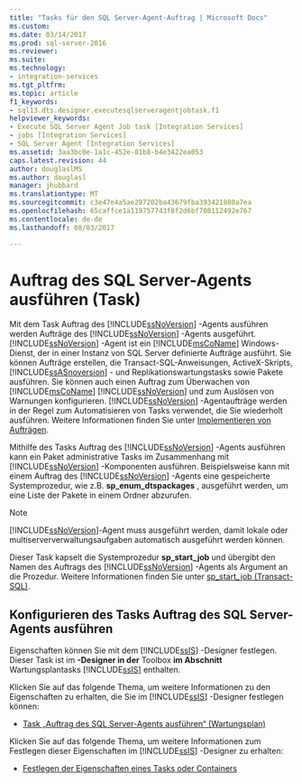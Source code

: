 ```yaml
---
title: "Tasks für den SQL Server-Agent-Auftrag | Microsoft Docs"
ms.custom: 
ms.date: 03/14/2017
ms.prod: sql-server-2016
ms.reviewer: 
ms.suite: 
ms.technology:
- integration-services
ms.tgt_pltfrm: 
ms.topic: article
f1_keywords:
- sql13.dts.designer.executesqlserveragentjobtask.f1
helpviewer_keywords:
- Execute SQL Server Agent Job task [Integration Services]
- jobs [Integration Services]
- SQL Server Agent [Integration Services]
ms.assetid: 3aa3bc0e-1a1c-452e-81b8-b4e3422ea053
caps.latest.revision: 44
author: douglaslMS
ms.author: douglasl
manager: jhubbard
ms.translationtype: MT
ms.sourcegitcommit: c3e47e4a5ae297202ba43679fba393421880a7ea
ms.openlocfilehash: 65caffce1a119757743f8f2d6bf708112492e767
ms.contentlocale: de-de
ms.lasthandoff: 08/03/2017

---
```

# <a name="execute-sql-server-agent-job-task"></a>Auftrag des SQL Server-Agents ausführen (Task)
  Mit dem Task Auftrag des [!INCLUDE[ssNoVersion](../../includes/ssnoversion-md.md)] -Agents ausführen werden Aufträge des [!INCLUDE[ssNoVersion](../../includes/ssnoversion-md.md)] -Agents ausgeführt. [!INCLUDE[ssNoVersion](../../includes/ssnoversion-md.md)] -Agent ist ein [!INCLUDE[msCoName](../../includes/msconame-md.md)] Windows-Dienst, der in einer Instanz von SQL Server definierte Aufträge ausführt. Sie können Aufträge erstellen, die Transact-SQL-Anweisungen, ActiveX-Skripts, [!INCLUDE[ssASnoversion](../../includes/ssasnoversion-md.md)] - und Replikationswartungstasks sowie Pakete ausführen. Sie können auch einen Auftrag zum Überwachen von [!INCLUDE[msCoName](../../includes/msconame-md.md)] [!INCLUDE[ssNoVersion](../../includes/ssnoversion-md.md)] und zum Auslösen von Warnungen konfigurieren. [!INCLUDE[ssNoVersion](../../includes/ssnoversion-md.md)] -Agentaufträge werden in der Regel zum Automatisieren von Tasks verwendet, die Sie wiederholt ausführen. Weitere Informationen finden Sie unter [Implementieren von Aufträgen](http://msdn.microsoft.com/library/69e06724-25c7-4fb3-8a5b-3d4596f21756).  
  
 Mithilfe des Tasks Auftrag des [!INCLUDE[ssNoVersion](../../includes/ssnoversion-md.md)] -Agents ausführen kann ein Paket administrative Tasks im Zusammenhang mit [!INCLUDE[ssNoVersion](../../includes/ssnoversion-md.md)] -Komponenten ausführen. Beispielsweise kann mit einem Auftrag des [!INCLUDE[ssNoVersion](../../includes/ssnoversion-md.md)] -Agents eine gespeicherte Systemprozedur, wie z.B. **sp_enum_dtspackages** , ausgeführt werden, um eine Liste der Pakete in einem Ordner abzurufen.  
  
> [!NOTE]  
>  [!INCLUDE[ssNoVersion](../../includes/ssnoversion-md.md)]-Agent muss ausgeführt werden, damit lokale oder multiserververwaltungsaufgaben automatisch ausgeführt werden können.  
  
 Dieser Task kapselt die Systemprozedur **sp_start_job** und übergibt den Namen des Auftrags des [!INCLUDE[ssNoVersion](../../includes/ssnoversion-md.md)] -Agents als Argument an die Prozedur. Weitere Informationen finden Sie unter [sp_start_job &#40;Transact-SQL&#41;](../../relational-databases/system-stored-procedures/sp-start-job-transact-sql.md).  
  
## <a name="configuring-the-execute-sql-server-agent-job-task"></a>Konfigurieren des Tasks Auftrag des SQL Server-Agents ausführen  
 Eigenschaften können Sie mit dem [!INCLUDE[ssIS](../../includes/ssis-md.md)] -Designer festlegen. Dieser Task ist im **-Designer in der** Toolbox **im Abschnitt** Wartungsplantasks [!INCLUDE[ssIS](../../includes/ssis-md.md)] enthalten.  
  
 Klicken Sie auf das folgende Thema, um weitere Informationen zu den Eigenschaften zu erhalten, die Sie im [!INCLUDE[ssIS](../../includes/ssis-md.md)] -Designer festlegen können:  
  
-   [Task „Auftrag des SQL Server-Agents ausführen“ &#40;Wartungsplan&#41;](../../relational-databases/maintenance-plans/execute-sql-server-agent-job-task-maintenance-plan.md)  
  
 Klicken Sie auf das folgende Thema, um weitere Informationen zum Festlegen dieser Eigenschaften im [!INCLUDE[ssIS](../../includes/ssis-md.md)] -Designer zu erhalten:  
  
-   [Festlegen der Eigenschaften eines Tasks oder Containers](http://msdn.microsoft.com/library/52d47ca4-fb8c-493d-8b2b-48bb269f859b)  
  
  
